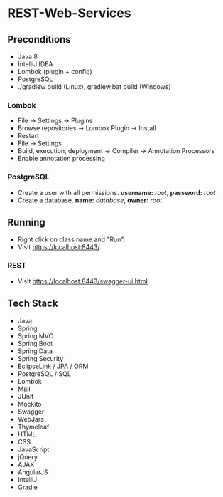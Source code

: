 # REST-Web-Services
## Preconditions
*  Java 8
*  IntelliJ IDEA
*  Lombok (plugin + config)
*  PostgreSQL
*  ./gradlew build (Linux), gradlew.bat build (Windows)
### Lombok
*  File -> Settings -> Plugins
*  Browse repositories -> Lombok Plugin -> Install
*  Restart
*  File -> Settings
*  Build, execution, deployment -> Compiler -> Annotation Processors
*  Enable annotation processing
### PostgreSQL
*  Create a user with all permissions. <b>username:</b> <i>root</i>, <b>password:</b> <i>root</i>
*  Create a database. <b>name:</b> <i>database</i>, <b>owner:</b> <i>root</i>
## Running
*  Right click on class name and "Run".
*  Visit [https://localhost:8443/].
### REST
*  Visit [https://localhost:8443/swagger-ui.html].
## Tech Stack
*  Java
*  Spring
*  Spring MVC
*  Spring Boot
*  Spring Data
*  Spring Security
*  EclipseLink / JPA / ORM
*  PostgreSQL / SQL
*  Lombok
*  Mail
*  JUnit
*  Mockito
*  Swagger
*  WebJars
*  Thymeleaf
*  HTML
*  CSS
*  JavaScript
*  jQuery
*  AJAX
*  AngularJS
*  IntelliJ
*  Gradle




[https://localhost:8443/]: <https://localhost:8443/>
[https://localhost:8443/swagger-ui.html]: <https://localhost:8443/swagger-ui.html>
